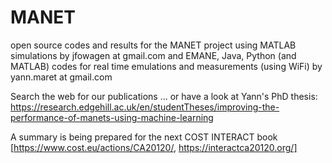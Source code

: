 # MANET
open source codes and results for the MANET project 
using MATLAB simulations by jfowagen at gmail.com
and EMANE, Java, Python (and MATLAB) codes for real time emulations and measurements (using WiFi) by yann.maret at gmail.com

Search the web for our publications ... or have a look at Yann's PhD thesis: 
https://research.edgehill.ac.uk/en/studentTheses/improving-the-performance-of-manets-using-machine-learning

A summary is being prepared for the next COST INTERACT book [https://www.cost.eu/actions/CA20120/, https://interactca20120.org/]
